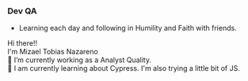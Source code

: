 ### Dev QA
* Learning each day and following in Humility and Faith with friends.

Hi there!!<br>
I'm Mizael Tobias Nazareno<br>
🔭 I’m currently working as a Analyst Quality.<br>
🌱 I am currently learning about Cypress. I'm also trying a little bit of JS.
